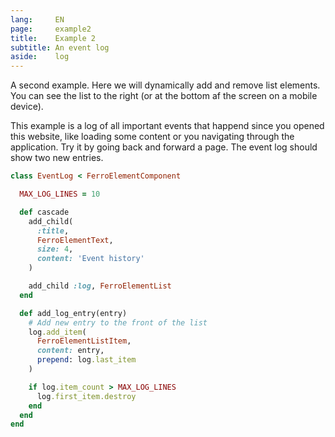 ```yaml
---
lang:     EN
page:     example2
title:    Example 2
subtitle: An event log
aside:    log
---
```

A second example. Here we will dynamically add and remove list elements.
You can see the list to the right (or at the bottom af the screen on a mobile device).  

This example is a log of all important events that happend since you opened this website,
like loading some content or you navigating through the application.
Try it by going back and forward a page. The event log should show two new entries.

~~~ ruby
class EventLog < FerroElementComponent

  MAX_LOG_LINES = 10

  def cascade
    add_child(
      :title,
      FerroElementText,
      size: 4,
      content: 'Event history'
    )

    add_child :log, FerroElementList
  end

  def add_log_entry(entry)
    # Add new entry to the front of the list
    log.add_item(
      FerroElementListItem,
      content: entry,
      prepend: log.last_item
    )

    if log.item_count > MAX_LOG_LINES
      log.first_item.destroy
    end
  end
end
~~~